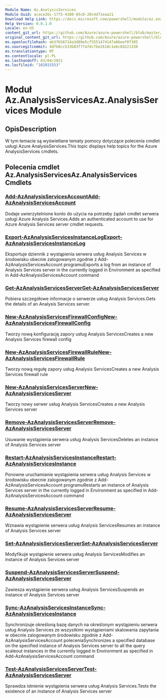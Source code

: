 ```yaml
---
Module Name: Az.AnalysisServices
Module Guid: acace26c-1775-4100-85c0-20c4d71eaa21
Download Help Link: https://docs.microsoft.com/powershell/module/az.analysisservices
Help Version: 0.0.1.0
Locale: en-US
content_git_url: https://github.com/Azure/azure-powershell/blob/master/src/AnalysisServices/AnalysisServices/help/Az.AnalysisServices.md
original_content_git_url: https://github.com/Azure/azure-powershell/blob/master/src/AnalysisServices/AnalysisServices/help/Az.AnalysisServices.md
ms.openlocfilehash: eb3fb56714a3d89e5cf5551474147a66eef07395
ms.sourcegitcommit: 4dfb0cc533b83f77afdcfbe2618c1e6c8d221330
ms.translationtype: MT
ms.contentlocale: pl-PL
ms.lasthandoff: 03/04/2021
ms.locfileid: "102015553"
---
```

# <span data-ttu-id="c3e7b-101">Moduł Az.AnalysisServices</span><span class="sxs-lookup"><span data-stu-id="c3e7b-101">Az.AnalysisServices Module</span></span>
## <span data-ttu-id="c3e7b-102">Opis</span><span class="sxs-lookup"><span data-stu-id="c3e7b-102">Description</span></span>
<span data-ttu-id="c3e7b-103">W tym temacie są wyświetlane tematy pomocy dotyczące polecenia cmdlet usługi Azure AnalysisServices.</span><span class="sxs-lookup"><span data-stu-id="c3e7b-103">This topic displays help topics for the Azure AnalysisServices cmdlets.</span></span>

## <span data-ttu-id="c3e7b-104">Polecenia cmdlet Az.AnalysisServices</span><span class="sxs-lookup"><span data-stu-id="c3e7b-104">Az.AnalysisServices Cmdlets</span></span>
### [<span data-ttu-id="c3e7b-105">Add-AzAnalysisServicesAccount</span><span class="sxs-lookup"><span data-stu-id="c3e7b-105">Add-AzAnalysisServicesAccount</span></span>](Add-AzAnalysisServicesAccount.md)
<span data-ttu-id="c3e7b-106">Dodaje uwierzytelnione konto do użycia na potrzeby żądań cmdlet serwera usługi Azure Analysis Services.</span><span class="sxs-lookup"><span data-stu-id="c3e7b-106">Adds an authenticated account to use for Azure Analysis Services server cmdlet requests.</span></span>

### [<span data-ttu-id="c3e7b-107">Export-AzAnalysisServicesInstanceLog</span><span class="sxs-lookup"><span data-stu-id="c3e7b-107">Export-AzAnalysisServicesInstanceLog</span></span>](Export-AzAnalysisServicesInstanceLog.md)
<span data-ttu-id="c3e7b-108">Eksportuje dziennik z wystąpienia serwera usług Analysis Services w środowisku obecnie zalogowanym zgodnie z Add-AzAnalysisServicesAccount programu</span><span class="sxs-lookup"><span data-stu-id="c3e7b-108">Exports a log from an instance of Analysis Services server in the currently logged in Environment as specified in Add-AzAnalysisServicesAccount command</span></span>

### [<span data-ttu-id="c3e7b-109">Get-AzAnalysisServicesServer</span><span class="sxs-lookup"><span data-stu-id="c3e7b-109">Get-AzAnalysisServicesServer</span></span>](Get-AzAnalysisServicesServer.md)
<span data-ttu-id="c3e7b-110">Pobiera szczegółowe informacje o serwerze usług Analysis Services.</span><span class="sxs-lookup"><span data-stu-id="c3e7b-110">Gets the details of an Analysis Services server.</span></span>

### [<span data-ttu-id="c3e7b-111">New-AzAnalysisServicesFirewallConfig</span><span class="sxs-lookup"><span data-stu-id="c3e7b-111">New-AzAnalysisServicesFirewallConfig</span></span>](New-AzAnalysisServicesFirewallConfig.md)
<span data-ttu-id="c3e7b-112">Tworzy nową konfigurację zapory usług Analysis Services</span><span class="sxs-lookup"><span data-stu-id="c3e7b-112">Creates a new Analysis Services firewall config</span></span> 

### [<span data-ttu-id="c3e7b-113">New-AzAnalysisServicesFirewallRule</span><span class="sxs-lookup"><span data-stu-id="c3e7b-113">New-AzAnalysisServicesFirewallRule</span></span>](New-AzAnalysisServicesFirewallRule.md)
<span data-ttu-id="c3e7b-114">Tworzy nową regułę zapory usług Analysis Services</span><span class="sxs-lookup"><span data-stu-id="c3e7b-114">Creates a new Analysis Services firewall rule</span></span>

### [<span data-ttu-id="c3e7b-115">New-AzAnalysisServicesServer</span><span class="sxs-lookup"><span data-stu-id="c3e7b-115">New-AzAnalysisServicesServer</span></span>](New-AzAnalysisServicesServer.md)
<span data-ttu-id="c3e7b-116">Tworzy nowy serwer usług Analysis Services</span><span class="sxs-lookup"><span data-stu-id="c3e7b-116">Creates a new Analysis Services server</span></span>

### [<span data-ttu-id="c3e7b-117">Remove-AzAnalysisServicesServer</span><span class="sxs-lookup"><span data-stu-id="c3e7b-117">Remove-AzAnalysisServicesServer</span></span>](Remove-AzAnalysisServicesServer.md)
<span data-ttu-id="c3e7b-118">Usuwanie wystąpienia serwera usług Analysis Services</span><span class="sxs-lookup"><span data-stu-id="c3e7b-118">Deletes an instance of Analysis Services server</span></span>

### [<span data-ttu-id="c3e7b-119">Restart-AzAnalysisServicesInstance</span><span class="sxs-lookup"><span data-stu-id="c3e7b-119">Restart-AzAnalysisServicesInstance</span></span>](Restart-AzAnalysisServicesInstance.md)
<span data-ttu-id="c3e7b-120">Ponowne uruchamianie wystąpienia serwera usług Analysis Services w środowisku obecnie zalogowanym zgodnie z Add-AzAnalysisServicesAccount programu</span><span class="sxs-lookup"><span data-stu-id="c3e7b-120">Restarts an instance of Analysis Services server in the currently logged in Environment as specified in Add-AzAnalysisServicesAccount command</span></span>

### [<span data-ttu-id="c3e7b-121">Resume-AzAnalysisServicesServer</span><span class="sxs-lookup"><span data-stu-id="c3e7b-121">Resume-AzAnalysisServicesServer</span></span>](Resume-AzAnalysisServicesServer.md)
<span data-ttu-id="c3e7b-122">Wznawia wystąpienie serwera usług Analysis Services</span><span class="sxs-lookup"><span data-stu-id="c3e7b-122">Resumes an instance of Analysis Services server</span></span>

### [<span data-ttu-id="c3e7b-123">Set-AzAnalysisServicesServer</span><span class="sxs-lookup"><span data-stu-id="c3e7b-123">Set-AzAnalysisServicesServer</span></span>](Set-AzAnalysisServicesServer.md)
<span data-ttu-id="c3e7b-124">Modyfikuje wystąpienie serwera usług Analysis Services</span><span class="sxs-lookup"><span data-stu-id="c3e7b-124">Modifies  an instance of Analysis Services server</span></span>

### [<span data-ttu-id="c3e7b-125">Suspend-AzAnalysisServicesServer</span><span class="sxs-lookup"><span data-stu-id="c3e7b-125">Suspend-AzAnalysisServicesServer</span></span>](Suspend-AzAnalysisServicesServer.md)
<span data-ttu-id="c3e7b-126">Zawiesza wystąpienie serwera usług Analysis Services</span><span class="sxs-lookup"><span data-stu-id="c3e7b-126">Suspends an instance of Analysis Services server</span></span>

### [<span data-ttu-id="c3e7b-127">Sync-AzAnalysisServicesInstance</span><span class="sxs-lookup"><span data-stu-id="c3e7b-127">Sync-AzAnalysisServicesInstance</span></span>](Sync-AzAnalysisServicesInstance.md)
<span data-ttu-id="c3e7b-128">Synchronizuje określoną bazę danych na określonym wystąpieniu serwera usług Analysis Services ze wszystkimi wystąpieniami skalowania zapytania w obecnie zalogowanym środowisku zgodnie z Add-AzAnalysisServicesAccount polecenia</span><span class="sxs-lookup"><span data-stu-id="c3e7b-128">Synchronizes a specified database on the specified instance of Analysis Services server to all the query scaleout instances in the currently logged in Environment as specified in Add-AzAnalysisServicesAccount command</span></span>

### [<span data-ttu-id="c3e7b-129">Test-AzAnalysisServicesServer</span><span class="sxs-lookup"><span data-stu-id="c3e7b-129">Test-AzAnalysisServicesServer</span></span>](Test-AzAnalysisServicesServer.md)
<span data-ttu-id="c3e7b-130">Sprawdza istnienie wystąpienia serwera usług Analysis Services.</span><span class="sxs-lookup"><span data-stu-id="c3e7b-130">Tests the existence of an instance of Analysis Services server</span></span>

